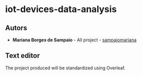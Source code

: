 # iot-devices-data-analysis

## Autors 

- **Mariana Borges de Sampaio** - All project - [sampaiomariana](https://github.com/sampaiomariana)

## Text editor

The project produced will be standardized using Overleaf.
